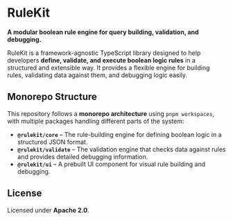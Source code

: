 # RuleKit

**A modular boolean rule engine for query building, validation, and debugging.**

RuleKit is a framework-agnostic TypeScript library designed to help developers **define, validate, and execute boolean logic rules** in a structured and extensible way. It provides a flexible engine for building rules, validating data against them, and debugging logic easily.

## Monorepo Structure

This repository follows a **monorepo architecture** using `pnpm workspaces`, with multiple packages handling different parts of the system:

- **`@rulekit/core`** – The rule-building engine for defining boolean logic in a structured JSON format.
- **`@rulekit/validate`** – The validation engine that checks data against rules and provides detailed debugging information.
- **`@rulekit/ui`** – A prebuilt UI component for visual rule building and debugging.

## License
Licensed under **Apache 2.0**.
